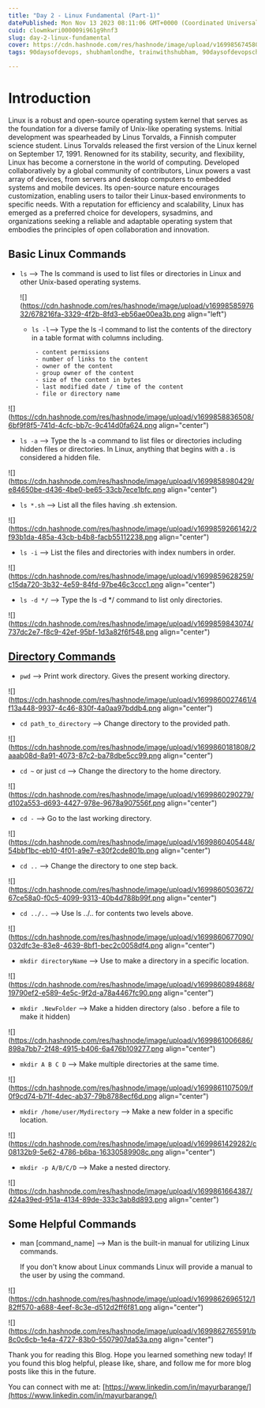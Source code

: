 ```yaml
---
title: "Day 2 - Linux Fundamental (Part-1)"
datePublished: Mon Nov 13 2023 08:11:06 GMT+0000 (Coordinated Universal Time)
cuid: clowmkwri000009i961g9hnf3
slug: day-2-linux-fundamental
cover: https://cdn.hashnode.com/res/hashnode/image/upload/v1699856745807/d14494ee-013b-482f-9f56-608d127086aa.png
tags: 90daysofdevops, shubhamlondhe, trainwithshubham, 90daysofdevopschallenge, tws

---
```


# Introduction

Linux is a robust and open-source operating system kernel that serves as the foundation for a diverse family of Unix-like operating systems. Initial development was spearheaded by Linus Torvalds, a Finnish computer science student. Linus Torvalds released the first version of the Linux kernel on September 17, 1991. Renowned for its stability, security, and flexibility, Linux has become a cornerstone in the world of computing. Developed collaboratively by a global community of contributors, Linux powers a vast array of devices, from servers and desktop computers to embedded systems and mobile devices. Its open-source nature encourages customization, enabling users to tailor their Linux-based environments to specific needs. With a reputation for efficiency and scalability, Linux has emerged as a preferred choice for developers, sysadmins, and organizations seeking a reliable and adaptable operating system that embodies the principles of open collaboration and innovation.

## Basic Linux Commands

* `ls` --&gt; The ls command is used to list files or directories in Linux and other Unix-based operating systems.
    
    ![](https://cdn.hashnode.com/res/hashnode/image/upload/v1699858597632/678216fa-3329-4f2b-8fd3-eb56ae00ea3b.png align="left")
    
    * `ls -l`\--&gt; Type the ls -l command to list the contents of the directory in a table format with columns including.
        
        ```plaintext
         - content permissions
         - number of links to the content
         - owner of the content
         - group owner of the content
         - size of the content in bytes
         - last modified date / time of the content
         - file or directory name
        ```
        

![](https://cdn.hashnode.com/res/hashnode/image/upload/v1699858836508/6bf9f8f5-741d-4cfc-bb7c-9c414d0fa624.png align="center")

* `ls -a` --&gt; Type the ls -a command to list files or directories including hidden files or directories. In Linux, anything that begins with a . is considered a hidden file.
    

![](https://cdn.hashnode.com/res/hashnode/image/upload/v1699858980429/e84650be-d436-4be0-be65-33cb7ece1bfc.png align="center")

* `ls *.sh` --&gt; List all the files having .sh extension.
    

![](https://cdn.hashnode.com/res/hashnode/image/upload/v1699859266142/2f93b1da-485a-43cb-b4b8-facb55112238.png align="center")

* `ls -i` --&gt; List the files and directories with index numbers in order.
    

![](https://cdn.hashnode.com/res/hashnode/image/upload/v1699859628259/c15da720-3b32-4e59-84fd-97be46c3ccc1.png align="center")

* `ls -d */` --&gt; Type the ls -d \*/ command to list only directories.
    

![](https://cdn.hashnode.com/res/hashnode/image/upload/v1699859843074/737dc2e7-f8c9-42ef-95bf-1d3a82f6f548.png align="center")

## [**Directory Commands**](https://github.com/LondheShubham153/90DaysOfDevOps/blob/master/2023/day02/solution.md#directoy-commands)

* `pwd` --&gt; Print work directory. Gives the present working directory.
    

![](https://cdn.hashnode.com/res/hashnode/image/upload/v1699860027461/4f13a448-9937-4c46-830f-4a0aa97bddb4.png align="center")

* `cd path_to_directory` --&gt; Change directory to the provided path.
    

![](https://cdn.hashnode.com/res/hashnode/image/upload/v1699860181808/2aaab08d-8a91-4073-87c2-ba78dbe5cc99.png align="center")

* `cd ~` or just `cd` --&gt; Change the directory to the home directory.
    

![](https://cdn.hashnode.com/res/hashnode/image/upload/v1699860290279/d102a553-d693-4427-978e-9678a907556f.png align="center")

* `cd -` --&gt; Go to the last working directory.
    

![](https://cdn.hashnode.com/res/hashnode/image/upload/v1699860405448/54bbf1bc-eb10-4f01-a9e7-e30f2cde801b.png align="center")

* `cd ..` --&gt; Change the directory to one step back.
    

![](https://cdn.hashnode.com/res/hashnode/image/upload/v1699860503672/67ce58a0-f0c5-4099-9313-40b4d788b99f.png align="center")

* `cd ../..` --&gt; Use ls ../.. for contents two levels above.
    

![](https://cdn.hashnode.com/res/hashnode/image/upload/v1699860677090/032dfc3e-83e8-4639-8bf1-bec2c0058df4.png align="center")

* `mkdir directoryName` --&gt; Use to make a directory in a specific location.
    

![](https://cdn.hashnode.com/res/hashnode/image/upload/v1699860894868/19790ef2-e589-4e5c-9f2d-a78a4467fc90.png align="center")

* `mkdir .NewFolder` --&gt; Make a hidden directory (also . before a file to make it hidden)
    

![](https://cdn.hashnode.com/res/hashnode/image/upload/v1699861006686/898a7bb7-2f48-4915-b406-6a476b109277.png align="center")

* `mkdir A B C D` --&gt; Make multiple directories at the same time.
    

![](https://cdn.hashnode.com/res/hashnode/image/upload/v1699861107509/f0f9cd74-b71f-4dec-ab37-79b8788ecf6d.png align="center")

* `mkdir /home/user/Mydirectory` --&gt; Make a new folder in a specific location.
    

![](https://cdn.hashnode.com/res/hashnode/image/upload/v1699861429282/c08132b9-5e62-4786-b6ba-16330589908c.png align="center")

* `mkdir -p A/B/C/D` --&gt; Make a nested directory.
    

![](https://cdn.hashnode.com/res/hashnode/image/upload/v1699861664387/424a39ed-951a-4134-89de-333c3ab8d893.png align="center")

## Some Helpful Commands

* man \[command\_name\] --&gt; Man is the built-in manual for utilizing Linux commands.
    
    If you don't know about Linux commands Linux will provide a manual to the user by using the command.
    

![](https://cdn.hashnode.com/res/hashnode/image/upload/v1699862696512/182ff570-a688-4eef-8c3e-d512d2ff6f81.png align="center")

![](https://cdn.hashnode.com/res/hashnode/image/upload/v1699862765591/b8c0c6cb-1e4a-4727-83b0-5507907da53a.png align="center")

Thank you for reading this Blog. Hope you learned something new today! If you found this blog helpful, please like, share, and follow me for more blog posts like this in the future.

You can connect with me at: [https://www.linkedin.com/in/mayurbarange/](https://www.linkedin.com/in/mayurbarange/)